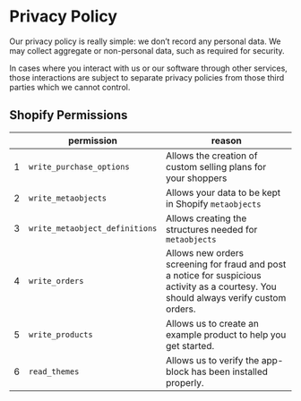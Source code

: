 # Privacy Policy

Our privacy policy is really simple: we don’t record any personal data. We may collect aggregate or non-personal data, such as required for security.

In cases where you interact with us or our software through other services, those interactions are subject to separate privacy policies from those third parties which we cannot control.

## Shopify Permissions

|   | permission                     | reason                                                                                                                                    |
|---|--------------------------------|-------------------------------------------------------------------------------------------------------------------------------------------|
| 1 | `write_purchase_options`       | Allows the creation of custom selling plans for your shoppers                                                                             |
| 2 | `write_metaobjects`            | Allows your data to be kept in Shopify `metaobjects`                                                                                      |
| 3 | `write_metaobject_definitions` | Allows creating the structures needed for `metaobjects`                                                                                   |
| 4 | `write_orders`                 | Allows new orders screening for fraud and post a notice for suspicious activity as a courtesy. You should always verify custom orders.    |
| 5 | `write_products`               | Allows us to create an example product to help you get started.                                                                           |
| 6 | `read_themes`                  | Allows us to verify the app-block has been installed properly.                                                                            |

